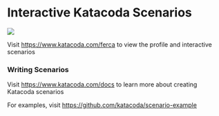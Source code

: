 # Interactive Katacoda Scenarios

[![](http://shields.katacoda.com/katacoda/ferca/count.svg)](https://www.katacoda.com/ferca "Get your profile on Katacoda.com")

Visit https://www.katacoda.com/ferca to view the profile and interactive scenarios

### Writing Scenarios
Visit https://www.katacoda.com/docs to learn more about creating Katacoda scenarios

For examples, visit https://github.com/katacoda/scenario-example
